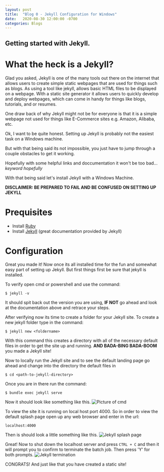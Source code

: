 ```yaml
---
layout: post
title:  "Blog 0 - Jekyll Configuration for Windows"
date:   2020-08-30 12:00:00 -0700
categories: Blogs
---
```

## Getting started with Jekyll.
# What the heck is a Jekyll?
Glad you asked, Jekyll is one of the many tools out there on the internet that allows users to create simple static webpages that are used for things such as blogs. As using a tool like jekyll, allows basic HTML files to be displayed on a webpage. With a static site generator it allows users to quickly develop and deploy webpages, which can come in handy for things like blogs, tutorials, and or resumes.

One draw back of why Jekyll might not be for everyone is that it is a simple webpage not used for things like E-Commerce sites e.g. Amazon, Alibaba, etc.

Ok, I want to be quite honest. Setting up Jekyll is probably not the easiest task on a Windows machine.

But with that being said its not impossible, you just have to jump through a couple obstacles to get it working.

Hopefully with some helpful links and doccumentation it won't be too bad... *keyword hopefully*

With that being said let's install Jekyll with a Windows Machine.

**DISCLAIMER: BE PREPARED TO FAIL AND BE CONFUSED ON SETTING UP JEKYLL**
# Prequisites
- Install [Ruby](https://rubyinstaller.org/)
- Install [Jekyll](https://jekyllrb.com/docs/installation/windows/) (great documentation provided by Jekyll)

# Configuration 
Great you made it! Now once its all installed time for the fun and somewhat easy part of setting up Jekyll. 
But first things first be sure that jekyll is installed.

To verify open cmd or powershell and use the command:

`$ jekyll -v`

It should spit back out the version you are using, **IF NOT** go ahead and look at the documentation above and retrace your steps.

After verifying now its time to create a folder for your Jekyll site. To create a new jekyll folder type in the command:

`$ jekyll new <foldername>`

With this command this creates a directory with all of the necessary default files in order to get the site up and running.
**AND BADA-BING BADA-BOOM** you made a Jekyll site!

Now to locally run the Jekyll site and to see the default landing page go ahead and change into the directory the default files in

`$ cd <path-to-jekyll-directory>`

Once you are in there run the command:

`$ bundle exec jekyll serve`

Now it should look like something like this.
![Picture of cmd](\cit480-blog\assets\jekyll_serve.jpg)

To view the site it is running on local host port 4000. So in order to view the default splash page open up any web browser and enter in the url:

`localhost:4000`

Then is should look a little something like this.
![Jekyll splash page](\cit480-blog\assets\jekyll_splash.jpg)

Great! Now to shut down the localhost server and press `CTRL + C` and then it will prompt you to confirm to terminate the batch job. Then press 'Y' for both prompts.
![Jekyll termination](\cit480-blog\assets\jekyll_term.jpg)  
  
  
CONGRATS! And just like that you have created a static site!